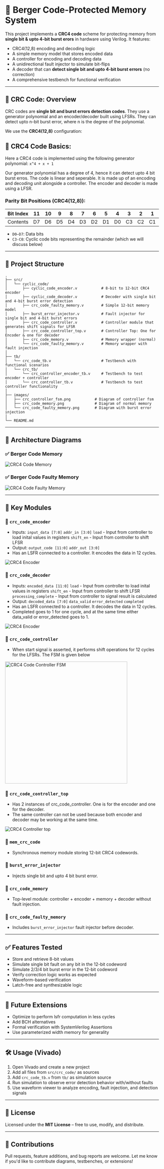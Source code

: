 # 🧠 Berger Code-Protected Memory System

This project implements a **CRC4 code** scheme for protecting memory from **single bit & upto 4-bit burst erors** in hardware using Verilog. It features:

* CRC4(12,8) encoding and decoding logic
* A simple memory model that stores encoded data
* A controller for encoding and decoding data
* A unidirectional fault injector to simulate bit-flips
* A decoder that can **detect single bit and upto 4-bit burst errors** (no correction)
* A comprehensive testbench for functional verification

---

## 📘 CRC Code: Overview

CRC codes are **single bit and burst errors detection codes**. They use a generator polynomial and an encoder/decoder built using LFSRs. They can detect upto n-bit burst error, where n is the degree of the polynomial.

We use the **CRC4(12,8)** configuration:

## 📏 CRC4 Code Basics:
Here a CRC4 code is implemented using the following generator polynomial:
`x^4 + x + 1`

Our generator polynomial has a degree of 4, hence it can detect upto 4 bit burst erros. The code is linear and seperable. It is made up of an encoding and decoding unit alongside a controller. The encoder and decoder is made using a LFSR.

### Parity Bit Positions (CRC4(12,8)):

| Bit Index | 11 | 10 | 9  | 8  | 7  | 6  | 5  | 4  | 3  | 2  | 1  | 0  |
| --------- | -- | -- | -- | -- | -- | -- | -- | -- | -- | -- | -- | -- |
| Contents  | D7 | D6 | D5 | D4 | D3 | D2 | D1 | D0 | C3 | C2 | C1 | C0 |

* `D0–D7`: Data bits
* `C3-C0`: Cyclic code bits representing the remainder (which we will discuss below)

---

## 📂 Project Structure

```
.
├── src/
│   └── cyclic_code/
│       ├── cyclic_code_encoder.v           # 8-bit to 12-bit CRC4 encoder
│       ├── cyclic_code_decoder.v           # Decoder with single bit and 4-bit burst error detection
│       ├── crc_code_faulty_memory.v        # Simple 12-bit memory model
│       ├── burst_error_injector.v          # Fault injector for single bit and 4-bit burst errors
│       ├── crc_code_controller.v           # Controller module that generates shift signals for LFSR
│       ├── crc_code_controller_top.v       # Controller Top: One for Encoder & one for decoder
│       ├── crc_code_memory.v               # Memory wrapper (normal)
│       └── crc_code_faulty_memory.v        # Memory wrapper with fault injection
│
├── tb/
│   └── crc_code_tb.v                       # Testbench with functional scenarios
│   └── crc_tb/
│       └── crc_controller_encoder_tb.v     # Testbench to test encoder + controller
│       └── crc_controller_tb.v             # Testbench to test controller functionality
│
├── images/
│   ├── crc_controller_fsm.png           # Diagram of controller fsm
│   ├── crc_code_memory.png              # Diagram of normal memory
│   └── crc_code_faulty_memory.png       # Diagram with burst error injection
│
└── README.md
```

---

## 🧠 Architecture Diagrams

### ✅ Berger Code Memory

![CRC4 Code Memory](../../images/crc_code_memory.png)

### ✅ Berger Code Faulty Memory

![CRC4 Code Faulty Memory](../../images/crc_code_faulty_memory.png)

---

## 🔩 Key Modules

### 🔹 `crc_code_encoder`

* Inputs: `input_data [7:0]`
          `addr_in [3:0]`
          `load`             -  Input from controller to load inital values in registers
          `shift_en`         -  Input from controller to shift LFSR
* Output: `output_code [11:0]`
          `addr_out [3:0]`
* Has an LSFR connected to a controller. It encodes the data in 12 cycles.

![CRC4 Encoder](../../images/crc_encoder.png)

### 🔹 `crc_code_decoder`

* Inputs: `encoded_data [11:0]`
          `load`                -  Input from controller to load inital values in registers
          `shift_en`            -  Input from controller to shift LFSR
          `processing_complete` -  Input from controller to signal result is calculated
* Output: `decoded_data [7:0]`
          `data_valid`
          `error_detected`
          `completed`
* Has an LSFR connected to a controller. It decodes the data in 12 cycles.
* Completed goes to 1 for one cycle, and at the same time either data_valid or error_detected goes to 1.

![CRC4 Encoder](../../images/crc_decoder.png)

### 🔹 `crc_code_controller`

* When start signal is asserted, it performs shift operations for 12 cycles for the LFSRs. The FSM is given below

<img src="../../images/crc_code_controller_fsm.png" alt="CRC4 Code Controller FSM" width="400">

### 🔹 `crc_code_controller_top`

* Has 2 instances of crc_code_controller. One is for the encoder and one for the decoder. 
* The same controller can not be used because both encoder and decoder may be working at the same time.

![CRC4 Controller top](../../images/crc_controller_top.png)

### 🔹 `mem_crc_code`

* Synchronous memory module storing 12-bit CRC4 codewords.

### 🔹 `burst_error_injector`

* Injects single bit and upto 4 bit burst error.

### 🔹 `crc_code_memory`

* Top-level module: controller + encoder + memory + decoder without fault injection.

### 🔹 `crc_code_faulty_memory`

* Includes `burst_error_injector` fault injector before decoder.

---

## ✅ Features Tested

* Store and retrieve 8-bit values
* Simulate single bit fault on any bit in the 12-bit codeword
* Simulate 2/3/4 bit burst error in the 12-bit codeword
* Verify correction logic works as expected
* Waveform-based verification
* Latch-free and synthesizable logic

---

## 🚀 Future Extensions

* Optimize to perform lsfr computation in less cycles
* Add BCH alternatives
* Formal verification with SystemVerilog Assertions
* Use parameterized width memory for generality

---

## 🛠️ Usage (Vivado)

1. Open Vivado and create a new project
2. Add all files from `src/crc_code/` as sources
3. Add `crc_code_tb.v` from `tb/` as simulation source
4. Run simulation to observe error detection behavior with/without faults
5. Use waveform viewer to analyze encoding, fault injection, and detection signals

---

## 📜 License

Licensed under the **MIT License** – free to use, modify, and distribute.

---

## 🤝 Contributions

Pull requests, feature additions, and bug reports are welcome.
Let me know if you'd like to contribute diagrams, testbenches, or extensions!
